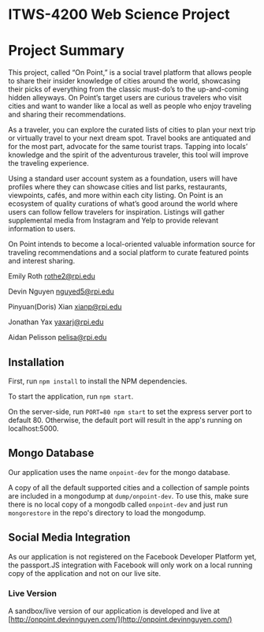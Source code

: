 # ITWS-4200 Web Science Project

# Project Summary
This project, called “On Point,” is a social travel platform that allows people to share their insider knowledge of cities around the world, showcasing their picks of everything from the classic must-do’s to the up-and-coming hidden alleyways.  On Point’s target users are curious travelers who visit cities and want to wander like a local as well as people who enjoy traveling and sharing their recommendations.

As a traveler, you can explore the curated lists of cities to plan your next trip or virtually travel to your next dream spot. Travel books are antiquated and for the most part, advocate for the same tourist traps. Tapping into locals’ knowledge and the spirit of the adventurous traveler, this tool will improve the traveling experience. 

Using a standard user account system as a foundation, users will have profiles where they can showcase cities and list parks, restaurants, viewpoints, cafés, and more within each city listing.  On Point is an ecosystem of quality curations of what’s good around the world where users can follow fellow travelers for inspiration.  Listings will gather supplemental media from Instagram and Yelp to provide relevant information to users.

On Point intends to become a local-oriented valuable information source for traveling recommendations and a social platform to curate featured points and interest sharing. 

Emily Roth
rothe2@rpi.edu

Devin Nguyen
nguyed5@rpi.edu

Pinyuan(Doris) Xian
xianp@rpi.edu

Jonathan Yax
yaxarj@rpi.edu

Aidan Pelisson
pelisa@rpi.edu

## Installation

First, run <code>npm install</code> to install the NPM dependencies.

To start the application, run <code>npm start</code>.

On the server-side, run <code>PORT=80 npm start</code> to set the express server port to default 80.  Otherwise, the default port will result in the app's running on localhost:5000.

## Mongo Database

Our application uses the name <code>onpoint-dev</code> for the mongo database.

A copy of all the default supported cities and a collection of sample points are included in a mongodump at <code>dump/onpoint-dev</code>.  To use this, make sure there is no local copy of a mongodb called <code>onpoint-dev</code> and just run <code>mongorestore</code> in the repo's directory to load the mongodump.

## Social Media Integration

As our application is not registered on the Facebook Developer Platform yet, the passport.JS integration with Facebook will only work on a local running copy of the application and not on our live site.

### Live Version

A sandbox/live version of our application is developed and live at [http://onpoint.devinnguyen.com/](http://onpoint.devinnguyen.com/)